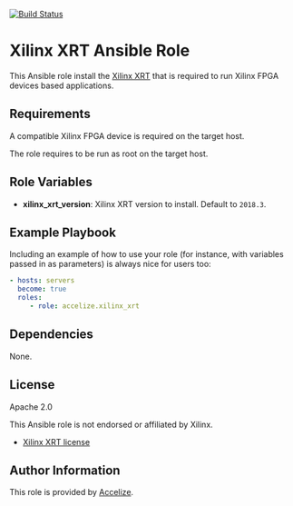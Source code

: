 [![Build Status](https://travis-ci.org/Accelize/ansible-role-xilinx-xrt.svg?branch=master)](https://travis-ci.org/Accelize/ansible-role-xilinx-xrt)

Xilinx XRT Ansible Role
=======================

This Ansible role install the [Xilinx XRT](https://github.com/Xilinx/XRT) that is required to run Xilinx FPGA devices based applications.

Requirements
------------

A compatible Xilinx FPGA device is required on the target host.

The role requires to be run as root on the target host.

Role Variables
--------------

* **xilinx_xrt_version**: Xilinx XRT version to install. Default to `2018.3`.

Example Playbook
----------------

Including an example of how to use your role (for instance, with variables passed in as parameters) is always nice for users too:

```yaml
- hosts: servers
  become: true  
  roles:
     - role: accelize.xilinx_xrt
```

Dependencies
------------

None.

License
-------

Apache 2.0

This Ansible role is not endorsed or affiliated by Xilinx.

* [Xilinx XRT license](https://github.com/Xilinx/XRT/blob/master/LICENSE)

Author Information
------------------

This role is provided by [Accelize](https://www.accelize.com).
